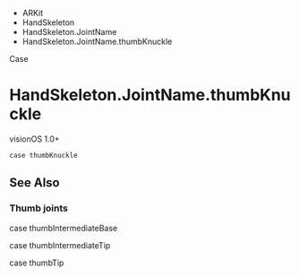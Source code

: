 

- ARKit
- HandSkeleton
- HandSkeleton.JointName
-  HandSkeleton.JointName.thumbKnuckle 

Case

# HandSkeleton.JointName.thumbKnuckle

visionOS 1.0+

``` source
case thumbKnuckle
```

## See Also

### Thumb joints

case thumbIntermediateBase

case thumbIntermediateTip

case thumbTip

